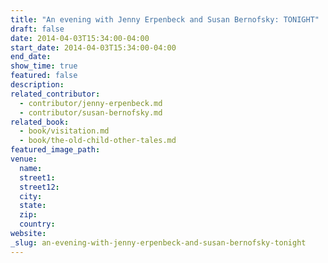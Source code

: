```yaml
---
title: "An evening with Jenny Erpenbeck and Susan Bernofsky: TONIGHT"
draft: false
date: 2014-04-03T15:34:00-04:00
start_date: 2014-04-03T15:34:00-04:00
end_date:
show_time: true
featured: false
description:
related_contributor:
  - contributor/jenny-erpenbeck.md
  - contributor/susan-bernofsky.md
related_book:
  - book/visitation.md
  - book/the-old-child-other-tales.md
featured_image_path:
venue:
  name:
  street1:
  street12:
  city:
  state:
  zip:
  country:
website:
_slug: an-evening-with-jenny-erpenbeck-and-susan-bernofsky-tonight
---
```

